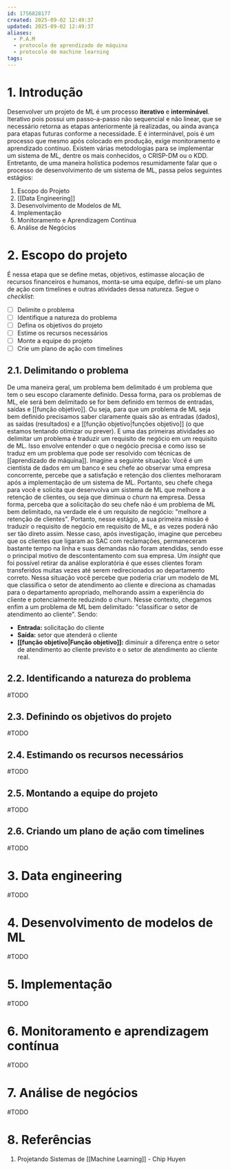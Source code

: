 ```yaml
---
id: 1756828177
created: 2025-09-02 12:49:37
updated: 2025-09-02 12:49:37
aliases:
  - P.A.M
  - protocolo de aprendizado de máquina
  - protocolo de machine learning
tags:
---
```

# 1. Introdução
Desenvolver um projeto de ML é um processo **iterativo** e **interminável**. Iterativo pois possui um passo-a-passo não sequencial e não linear, que se necessário retorna as etapas anteriormente já realizadas, ou ainda avança para etapas futuras conforme a necessidade. E é interminável, pois é um processo que mesmo após colocado em produção, exige monitoramento e aprendizado contínuo.
Existem várias metodologias para se implementar um sistema de ML, dentre os mais conhecidos, o CRISP-DM ou o KDD. Entretanto, de uma maneira holística podemos resumidamente falar que o processo de desenvolvimento de um sistema de ML, passa pelos seguintes estágios:
1. Escopo do Projeto
2. [[Data Engineering]]
3. Desenvolvimento de Modelos de ML
4. Implementação
5. Monitoramento e Aprendizagem Contínua
6. Análise de Negócios
# 2. Escopo do projeto
É nessa etapa que se define metas, objetivos, estimasse alocação de recursos financeiros e humanos, monta-se uma equipe, defini-se um plano de ação com timelines e outras atividades dessa natureza. Segue o *checklist*:
- [ ] Delimite o problema
- [ ] Identifique a natureza do problema
- [ ] Defina os objetivos do projeto
- [ ] Estime os recursos necessários
- [ ] Monte a equipe do projeto
- [ ] Crie um plano de ação com timelines
## 2.1. Delimitando o problema
De uma maneira geral, um problema bem delimitado é um problema que tem o seu escopo claramente definido. Dessa forma, para os problemas de ML, ele será bem delimitado se for bem definido em termos de entradas, saídas e [[função objetivo]].
Ou seja, para que um problema de ML seja bem definido precisamos saber claramente quais são as entradas (dados), as saídas (resultados) e a [[função objetivo|funções objetivo]] (o que estamos tentando otimizar ou prever).
E uma das primeiras atividades ao delimitar um problema é traduzir um requisito de negócio em um requisito de ML. Isso envolve entender o que o negócio precisa e como isso se traduz em um problema que pode ser resolvido com técnicas de [[aprendizado de máquina]]. Imagine a seguinte situação:
Você é um cientista de dados em um banco e seu chefe ao observar uma empresa concorrente, percebe que a satisfação e retenção dos clientes melhoraram após a implementação de um sistema de ML. Portanto, seu chefe chega para você e solicita que desenvolva um sistema de ML que melhore a retenção de clientes, ou seja que diminua o *churn* na empresa.
Dessa forma, perceba que a solicitação do seu chefe não é um problema de ML bem delimitado, na verdade ele é um requisito de negócio: "melhore a retenção de clientes". Portanto, nesse estágio, a sua primeira missão é traduzir o requisito de negócio em requisito de ML, e as vezes poderá não ser tão direto assim.
Nesse caso, após investigação, imagine que percebeu que os clientes que ligaram ao SAC com reclamações, permaneceram bastante tempo na linha e suas demandas não foram atendidas, sendo esse o principal motivo de descontentamento com sua empresa. Um *insight* que foi possível retirar da análise exploratória é que esses clientes foram transferidos muitas vezes até serem redirecionados ao departamento correto. Nessa situação você percebe que poderia criar um modelo de ML que classifica o setor de atendimento ao cliente e direciona as chamadas para o departamento apropriado, melhorando assim a experiência do cliente e potencialmente reduzindo o churn.
Nesse contexto, chegamos enfim a um problema de ML bem delimitado: "classificar o setor de atendimento ao cliente". Sendo:
- **Entrada:** solicitação do cliente
- **Saída:** setor que atenderá o cliente
- **[[função objetivo|Função objetivo]]:** diminuir a diferença entre o setor de atendimento ao cliente previsto e o setor de atendimento ao cliente real.
## 2.2. Identificando a natureza do problema
#TODO
## 2.3. Definindo os objetivos do projeto
#TODO
## 2.4. Estimando os recursos necessários
#TODO
## 2.5. Montando a equipe do projeto
#TODO
## 2.6. Criando um plano de ação com timelines
#TODO
# 3. Data engineering
#TODO
# 4. Desenvolvimento de modelos de ML
#TODO
# 5. Implementação
#TODO
# 6. Monitoramento e aprendizagem contínua
#TODO
# 7. Análise de negócios
#TODO
# 8. Referências
1. Projetando Sistemas de [[Machine Learning]] - Chip Huyen